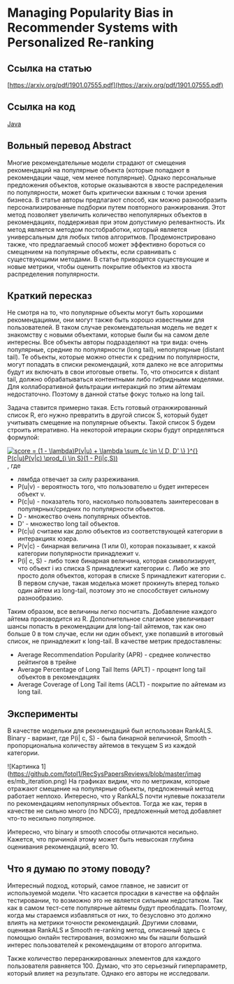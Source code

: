 # Managing Popularity Bias in Recommender Systems with Personalized Re-ranking



 ## Ссылка на статью

 [https://arxiv.org/pdf/1901.07555.pdf](https://arxiv.org/pdf/1901.07555.pdf)


 ## Ссылка на код

[Java](https://github.com/guoguibing/librec)



 ## Вольный перевод Abstract

Многие рекомендательные модели страдают от смещения рекомендаций на популярные объекта (которые попадают в рекомендации чаще, чем менее популярные). Однако персональные предложения объектов, которые оказываются в хвосте распределения по популярности, может быть критически важным с точки зрения бизнеса. В статье авторы предлагают способ, как можно разнообразить персонализированные подборки путем повторного ранжирования. Этот метод позволяет увеличить количество непопулярных объектов в рекомендациях, поддерживая при этом допустимую релевантность. Их метод является методом постобработки, который является универсальным для любых типов алгоритмов. Продемонстрировано также, что предлагаемый способ может эффективно бороться со смещением на популярные объекты, если сравнивать с существующими методами. В статье приводятся существующие и новые метрики, чтобы оценить покрытие объектов из хвоста распределения популярности. 



## Краткий пересказ

Не смотря на то, что популярные объекты могут быть хорошими рекомендациями, они могут также быть хорошо известными для пользователей. В таком случае рекомендательная модель не ведет к знакомству с  новыми объектами, которые были бы на самом деле интересны. Все объекты авторы подразделяют на три вида: очень популярные, средние по популярности (long tail), непопулярные (distant tail). Те объекты, которые можно отнести к средним по популярности, могут попадать в списки рекомендаций, хотя далеко не все алгоритмы будут их включать в свои итоговые ответы. То, что относится к distant tail, должно обрабатываться контентными либо гибридными моделями. Для коллаборативной фильтрации интеракций по этим айтемам недостаточно. Поэтому в данной статье фокус только на long tail.  

Задача ставится примерно такая. Есть готовый отранжированный список R, его нужно превратить в другой список S, который будет учитывать смещение на популярные объекты. Такой список S будем строить итеративно. На некоторой итерации скоры будут определяться формулой:

<a href="https://www.codecogs.com/eqnedit.php?latex=score&space;=&space;(1&space;-&space;\lambda)P(v|u)&space;&plus;&space;\lambda&space;\sum_{c&space;\in&space;\{&space;D,&space;D'&space;\}&space;}^{}&space;P(c|u)P(v|c)&space;\prod_{i&space;\in&space;S}(1&space;-&space;P(i|c,S))" target="_blank"><img src="https://latex.codecogs.com/svg.latex?score&space;=&space;(1&space;-&space;\lambda)P(v|u)&space;&plus;&space;\lambda&space;\sum_{c&space;\in&space;\{&space;D,&space;D'&space;\}&space;}^{}&space;P(c|u)P(v|c)&space;\prod_{i&space;\in&space;S}(1&space;-&space;P(i|c,S))" title="score = (1 - \lambda)P(v|u) + \lambda \sum_{c \in \{ D, D' \} }^{} P(c|u)P(v|c) \prod_{i \in S}(1 - P(i|c,S))" /></a>
, где 
- лямбда отвечает за силу разреживания.
-  P(u|v) - вероятность того, что пользователю u будет интересен объект v. 
- P(c|u) - показатель того, насколько пользователь заинтересован в популярных/средних по популярности объектов. 
- D - множество очень популярных объектов. 
- D' - множество long tail объектов. 
- P(c|u)  считаем как долю объектов из соответствующей категории в интеракциях юзера. 
- P(v|c) - бинарная величина (1 или 0), которая показывает, к какой категории популярности принадлежит v. 
- P(i| c, S) - либо тоже бинарная величина, которая символизирует, что объект i из списка S принадлежит категории c.  Либо же это просто доля объектов, которая в списке S принадлежит категории c. В первом случае, такая моделька может прокинуть вперед только один айтем из long-tail, поэтому это не способствует сильному разнообразию.

Таким образом, все величины легко посчитать. Добавление каждого айтема производится из R. Дополнительное слагаемое увеличивает шансы попасть в рекомендации для long-tail айтемов, так как оно больше 0 в том случае, если ни один объект, уже попавший в итоговый список, не принадлежит к long-tail. 
В качестве метрик предоставлены:

- Average Recommendation Popularity (APR) - среднее количество рейтингов в трейне
- Average Percentage of Long Tail Items (APLT) - процент long tail объектов в рекомендациях
- Average Coverage of Long Tail items (ACLT) - покрытие по айтемам из long tail.

## Эксперименты

В качестве модельки для рекомендаций был использован RankALS. Binary - вариант, где P(i| c, S) - была бинарной величиной, Smooth - пропорциональна количеству айтемов в текущем S из каждой категории.

![Картинка 1](https://github.com/fotol1/RecSysPapersReviews/blob/master/imag es/mb_iteration.png)
На графиках видим, что по метрикам, которые отражают смещение на популярные объекты, предложенный метод работает неплохо. Интересно, что у RankALS почти нулевые показатели по рекомендациям непопулярных объектов. Тогда же как, теряя в качестве не сильно много (по NDCG), предложенный метод добавляет что-то несильно популярное.

Интересно, что binary и smooth способы отличаются несильно. Кажется, что причиной этому может быть невысокая глубина оценивания рекомендаций, всего 10.

## Что я думаю по этому поводу?

Интересный подход, который, самое главное, не зависит от используемой модели. Что касается просадки в качестве на оффлайн тестировании, то возможно это не является сильным недостатком. Так как в самом тест-сете популярные айтемы будут преобладать. Поэтому, когда мы стараемся избавляться от них, то безусловно это должно влиять на метрики точности рекомендаций. Другими словами, оценивая RankALS и Smooth re-ranking метод, описанный здесь с помощью онлайн тестирования, возможно мы бы нашли больший интерес пользователей к рекомендациям от второго алгоритма.

Также количество переранжированных элементов для каждого пользователя равняется 100. Думаю, что это серьезный гиперпараметр, который влияет на результате. Однако его авторы не исследовали.
